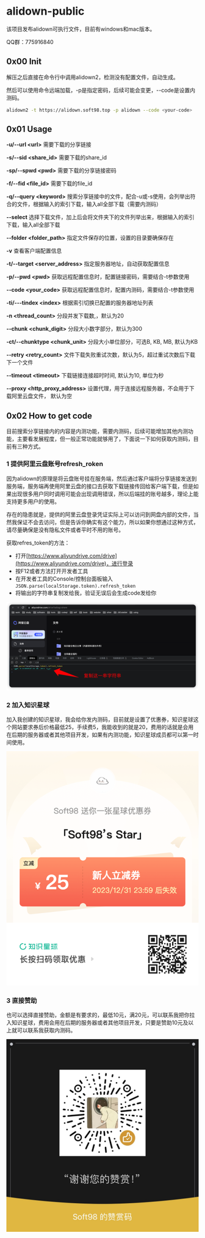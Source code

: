 # alidown-public
该项目发布alidown可执行文件，目前有windows和mac版本。

QQ群：775916840

## 0x00 Init

解压之后直接在命令行中调用alidown2，检测没有配置文件，自动生成。

然后可以使用命令远端加载，-p是指定密码，后续可能会变更，--code是设置内测码。

```bash
alidown2 -t https://alidown.soft98.top -p alidown --code <your-code>
```

## 0x01 Usage

**-u/--url \<url\>** 需要下载的分享链接

**-s/--sid \<share_id\>** 需要下载的share_id

**-sp/--spwd \<pwd\>** 需要下载的分享链接密码

**-f/--fid \<file_id\>** 需要下载的file_id

**-q/--query \<keyword\>** 搜索分享链接中的文件，配合-u或-s使用，会列举出符合的文件，根据输入的索引下载，输入all全部下载（需要内测码）

**--select** 选择下载文件，加上后会将文件夹下的文件列举出来，根据输入的索引下载，输入all全部下载

**--folder \<folder_path\>** 指定文件保存的位置，设置的目录要确保存在

**-v** 查看客户端配置信息

**-t/--target \<server_address\>** 指定服务器地址，自动获取配置信息

**-p/--pwd \<pwd\>** 获取远程配置信息时，配置链接密码，需要结合-t参数使用

**--code \<your_code\>** 获取远程配置信息时，配置内测码，需要结合-t参数使用

**-ti/---tindex \<index\>** 根据索引切换已配置的服务器地址列表

**-n \<thread_count\>** 分段并发下载数,，默认为20

**--chunk \<chunk_digit\>** 分段大小数字部分，默认为300

**-ct/--chunktype \<chunk_unit\>** 分段大小单位部分，可选B, KB, MB, 默认为KB

**--retry \<retry_count\>** 文件下载失败重试次数，默认为5，超过重试次数后下载下一个文件

**--timeout \<timeout\>** 下载链接连接超时时间, 默认为10, 单位为秒

**--proxy \<http_proxy_address\>** 设置代理，用于连接远程服务器，不会用于下载阿里云盘文件， 默认为空

## 0x02 How to get code

目前搜索分享链接内的内容是内测功能，需要内测码，后续可能增加其他内测功能，主要看发展程度，但一般正常功能就够用了，下面说一下如何获取内测码，目前有三种方式。

### 1 提供阿里云盘账号refresh_roken

因为alidown的原理是将云盘账号挂在服务端，然后通过客户端将分享链接发送到服务端，服务端再使用阿里云盘的接口去获取下载链接传回给客户端下载，但是如果出现很多用户同时调用可能会出现调用错误，所以后端挂的账号越多，理论上能支持更多用户的使用。

存在的隐患就是，提供的阿里云盘登录凭证实际上可以访问到网盘内部的文件，当然我保证不会去访问，但是告诉你确实有这个能力，所以如果你想通过这种方式，请尽量确保是没有隐私文件或者平时不用的账号。

获取refres_token的方法：

- 打开[https://www.aliyundrive.com/drive](https://www.aliyundrive.com/drive)，进行登录
- 按F12或者方法打开开发者工具
- 在开发者工具的Console/控制台面板输入`JSON.parse(localStorage.token).refresh_token`
- 将输出的字符串复制发给我，验证无误后会生成code发给你

![image-20230714210810599](./assets/image-20230714210810599.png)

### 2 加入知识星球

加入我创建的知识星球，我会给你发内测码，目前就是设置了优惠券，知识星球这个网站要求券后价格最低25，手续费5，我能收到的就是20，费用的话就是会用在后期的服务器或者其他项目开发，如果有内测功能，知识星球成员都可以第一时间使用。

![星球优惠券](./assets/星球优惠券.png)

### 3 直接赞助

也可以选择直接赞助，金额是有要求的，最低10元，满20元，可以联系我把你拉入知识星球，费用会用在后期的服务器或者其他项目开发，只要是赞助10元及以上就可以联系我获取内测码。

![IMG_3842](./assets/IMG_3842.JPG)
